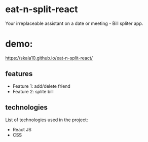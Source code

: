 # eat-n-split-react

Your irreplaceable assistant on a date or meeting - Bill spliter app. 

# demo: 

https://skala10.github.io/eat-n-split-react/

## features

- Feature 1: add/delete friend
- Feature 2: splite bill

## technologies

List of technologies used in the project:

- React JS
- CSS
